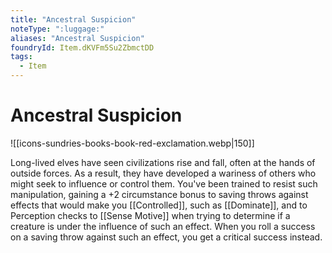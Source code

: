 ```yaml
---
title: "Ancestral Suspicion"
noteType: ":luggage:"
aliases: "Ancestral Suspicion"
foundryId: Item.dKVFm5Su2ZbmctDD
tags:
  - Item
---
```


# Ancestral Suspicion
![[icons-sundries-books-book-red-exclamation.webp|150]]

Long-lived elves have seen civilizations rise and fall, often at the hands of outside forces. As a result, they have developed a wariness of others who might seek to influence or control them. You've been trained to resist such manipulation, gaining a +2 circumstance bonus to saving throws against effects that would make you [[Controlled]], such as [[Dominate]], and to Perception checks to [[Sense Motive]] when trying to determine if a creature is under the influence of such an effect. When you roll a success on a saving throw against such an effect, you get a critical success instead.
